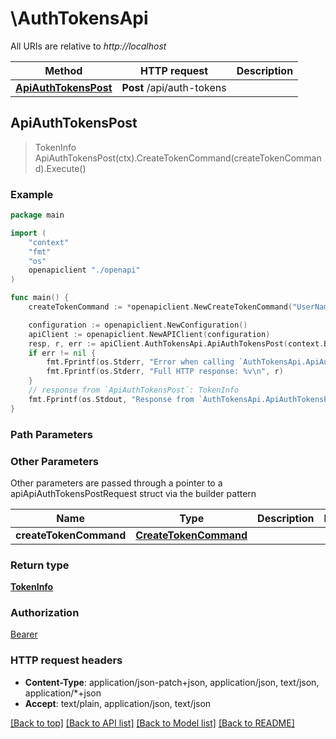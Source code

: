 # \AuthTokensApi

All URIs are relative to *http://localhost*

Method | HTTP request | Description
------------- | ------------- | -------------
[**ApiAuthTokensPost**](AuthTokensApi.md#ApiAuthTokensPost) | **Post** /api/auth-tokens | 



## ApiAuthTokensPost

> TokenInfo ApiAuthTokensPost(ctx).CreateTokenCommand(createTokenCommand).Execute()



### Example

```go
package main

import (
    "context"
    "fmt"
    "os"
    openapiclient "./openapi"
)

func main() {
    createTokenCommand := *openapiclient.NewCreateTokenCommand("UserName_example", "Password_example") // CreateTokenCommand |  (optional)

    configuration := openapiclient.NewConfiguration()
    apiClient := openapiclient.NewAPIClient(configuration)
    resp, r, err := apiClient.AuthTokensApi.ApiAuthTokensPost(context.Background()).CreateTokenCommand(createTokenCommand).Execute()
    if err != nil {
        fmt.Fprintf(os.Stderr, "Error when calling `AuthTokensApi.ApiAuthTokensPost``: %v\n", err)
        fmt.Fprintf(os.Stderr, "Full HTTP response: %v\n", r)
    }
    // response from `ApiAuthTokensPost`: TokenInfo
    fmt.Fprintf(os.Stdout, "Response from `AuthTokensApi.ApiAuthTokensPost`: %v\n", resp)
}
```

### Path Parameters



### Other Parameters

Other parameters are passed through a pointer to a apiApiAuthTokensPostRequest struct via the builder pattern


Name | Type | Description  | Notes
------------- | ------------- | ------------- | -------------
 **createTokenCommand** | [**CreateTokenCommand**](CreateTokenCommand.md) |  | 

### Return type

[**TokenInfo**](TokenInfo.md)

### Authorization

[Bearer](../README.md#Bearer)

### HTTP request headers

- **Content-Type**: application/json-patch+json, application/json, text/json, application/*+json
- **Accept**: text/plain, application/json, text/json

[[Back to top]](#) [[Back to API list]](../README.md#documentation-for-api-endpoints)
[[Back to Model list]](../README.md#documentation-for-models)
[[Back to README]](../README.md)

